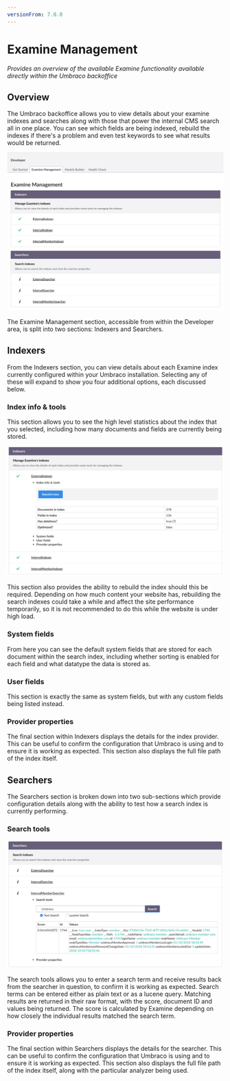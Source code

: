 ```yaml
---
versionFrom: 7.0.0
---
```


# Examine Management

_Provides an overview of the available Examine functionality available directly within the Umbraco backoffice_

## Overview

The Umbraco backoffice allows you to view details about your examine indexes and searches along with those that power the internal CMS search all in one place. You can see which fields are being indexed, rebuild the indexes if there's a problem and even test keywords to see what results would be returned.

![Examine Management within the Developer section](images/examine-management-home.png)

The Examine Management section, accessible from within the Developer area, is split into two sections: Indexers and Searchers.

## Indexers

From the Indexers section, you can view details about each Examine index currently configured within your Umbraco installation. Selecting any of these will expand to show you four additional options, each discussed below.

### Index info & tools

This section allows you to see the high level statistics about the index that you selected, including how many documents and fields are currently being stored.

![Rebuild Index within Examine Management](images/examine-management-rebuild-index.png)

This section also provides the ability to rebuild the index should this be required. Depending on how much content your website has, rebuilding the search indexes could take a while and affect the site performance temporarily, so it is not recommended to do this while the website is under high load.

### System fields

From here you can see the default system fields that are stored for each document within the search index, including whether sorting is enabled for each field and what datatype the data is stored as.

### User fields

This section is exactly the same as system fields, but with any custom fields being listed instead.

### Provider properties

The final section within Indexers displays the details for the index provider. This can be useful to confirm the configuration that Umbraco is using and to ensure it is working as expected. This section also displays the full file path of the index itself.

## Searchers

The Searchers section is broken down into two sub-sections which provide configuration details along with the ability to test how a search index is currently performing.

### Search tools

![Search Tools within Examine Management](images/examine-management-search-tools.png)

The search tools allows you to enter a search term and receive results back from the searcher in question, to confirm it is working as expected. Search terms can be entered either as plain text or as a lucene query. Matching results are returned in their raw format, with the score, document ID and values being returned. The score is calculated by Examine depending on how closely the individual results matched the search term.

### Provider properties

The final section within Searchers displays the details for the searcher. This can be useful to confirm the configuration that Umbraco is using and to ensure it is working as expected. This section also displays the full file path of the index itself, along with the particular analyzer being used.